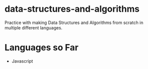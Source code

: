 # data-structures-and-algorithms
Practice with making Data Structures and Algorithms from scratch in multiple different languages.

# Languages so Far
- Javascript
